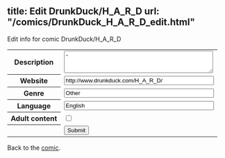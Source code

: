 title: Edit DrunkDuck/H_A_R_D
url: "/comics/DrunkDuck_H_A_R_D_edit.html"
---
Edit info for comic DrunkDuck/H_A_R_D

<form name="comic" action="http://gaepostmail.appspot.com/comic/" method="post">
<table class="comicinfo">
<tr>
<th>Description</th><td><textarea name="description" cols="40" rows="3">-</textarea></td>
</tr>
<tr>
<th>Website</th><td><input type="text" name="url" value="http://www.drunkduck.com/H_A_R_D/" size="40"/></td>
</tr>
<tr>
<th>Genre</th><td><input type="text" name="genre" value="Other" size="40"/></td>
</tr>
<tr>
<th>Language</th><td><input type="text" name="language" value="English" size="40"/></td>
</tr>
<tr>
<th>Adult content</th><td><input type="checkbox" name="adult" value="adult" /></td>
</tr>
<tr>
<th></th><td>
<input type="hidden" name="comic" value="DrunkDuck_H_A_R_D" />
<input type="submit" name="submit" value="Submit" />
</td>
</tr>
</table>
</form>

Back to the [comic](DrunkDuck_H_A_R_D.html).
